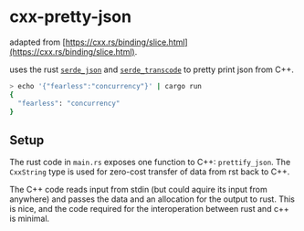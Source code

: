 # cxx-pretty-json

adapted from [https://cxx.rs/binding/slice.html](https://cxx.rs/binding/slice.html).

uses the rust [`serde_json`](https://github.com/serde-rs/json) and [`serde_transcode`](https://github.com/sfackler/serde-transcode) to pretty print json from C++.

```sh
> echo '{"fearless":"concurrency"}' | cargo run
{
  "fearless": "concurrency"
}
```

## Setup

The rust code in `main.rs` exposes one function to C++: `prettify_json`. The `CxxString` type is used for zero-cost transfer of data from rst back to C++.

The C++ code reads input from stdin (but could aquire its input from anywhere) and passes the data and an allocation for the output to rust.
This is nice, and the code required for the interoperation between rust and c++ is minimal.
